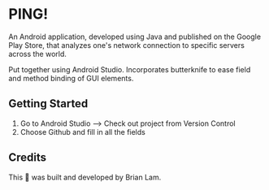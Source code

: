 # PING!

An Android application, developed using Java and published on the Google Play Store, that analyzes one's network connection to specific servers across the world.

Put together using Android Studio.
Incorporates butterknife to ease field and method binding of GUI elements.

## Getting Started

1. Go to Android Studio --> Check out project from Version Control
2. Choose Github and fill in all the fields

## Credits

This :spaghetti: was built and developed by Brian Lam.
